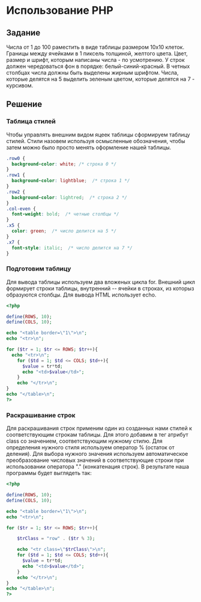 # Использование PHP

## Задание

Числа от 1 до 100 раместить в виде таблицы размером 10х10 клеток.
Границы между ячейками в 1 пиксель толщиной, желтого цвета.
Цвет, размер и шрифт, которым написаны числа - по усмотрению.
У строк должен чередоваться фон в порядке: белый-синий-красный.
В четных столбцах числа должны быть выделены жирным шрифтом.
Числа, которые делятся на 5 выделить зеленым цветом, которые делятся на 7 - курсивом.

## Решение

### Таблица стилей

Чтобы управлять внешним видом яцеек таблицы сформируем таблицу стилей. Стили назовем используя осмысленные обозначения, чтобы затем можно было просто менять оформление нашей таблицы.

~~~ css
.row0 {
  background-color: white; /* строка 0 */
}
.row1 {
  background-color: lightblue;  /* строка 1 */
}
.row2 {
  background-color: lightred;  /* строка 2 */
}
.col-even {
  font-weight: bold;  /* четные столбцы */
}
.x5 {
  color: green;  /* число делится на 5 */
}
.x7 {
  font-style: italic;  /* число делится на 7 */
}
~~~

### Подготовим таблицу

Для вывода таблицы используем два вложеных цикла for. Внешний цикл формирует строки таблицы, внутренний -- ячейки в строках, из которыз образуются столбцы. Для вывода HTML использует echo.

~~~ php
<?php

define(ROWS, 10);
define(COLS, 10); 

echo "<table border=\"1\">\n";
echo "<tr>\n";

for ($tr = 1; $tr <= ROWS; $tr++){ 
  echo "<tr>\n";
    for ($td = 1; $td <= COLS; $td++){
      $value = tr*td;
      echo "<td>$value</td>";
    }
    echo "</tr>\n";
}
echo "</table>\n";
?>
~~~

### Раскрашивание строк

Для раскрашивания строк применим один из созданных нами стилей к соответствующим строкам таблицы. Для этого добавим в тег <tr> атрибут class со значением, соответствующим нужному стилю. Для определения нужного стиля используем оператор % (остаток от деления). Для выбора нужного значения используем автоматическое преобразование числовых значений в соответствующие строки при использовании оператора "." (конкатенация строк). В результате наша программы будет выглядеть так:

~~~ php
<?php

define(ROWS, 10);
define(COLS, 10); 

echo "<table border=\"1\">\n";
echo "<tr>\n";

for ($tr = 1; $tr <= ROWS; $tr++){ 

    $trClass = "row" . ($tr % 3);

    echo "<tr class=\"$trClass\">\n";
    for ($td = 1; $td <= COLS; $td++){
      $value = tr*td;
      echo "<td>$value</td>";
    }
    echo "</tr>\n";
}
echo "</table>\n";
?>
~~~







